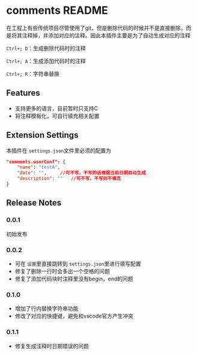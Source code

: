 # comments README

在工程上有些传统项目尽管使用了git，但是删除代码的时候并不是直接删除，而是将其注释掉，并添加对应的注释。因此本插件主要是为了自动生成对应的注释

`Ctrl+; D`：生成删除代码时的注释

`Ctrl+; A`：生成添加代码时的注释

`Ctrl+; R`：字符串替换

## Features

* 支持更多的语言，目前暂时只支持C
* 将注释模板化，可自行填充相关配置

## Extension Settings

本插件在 `settings.json`文件里必须的配置为

```json
"comments.userConf": {
    "name": "testA",
    "date": "",		//可不写，不写的话根据当前日期自动生成
    "description": ""	//可不写，不写则不填充
}
```

## Release Notes

### 0.0.1

初始发布

### 0.0.2

* 可在 `设置`里直接跳转到 `settings.json`里进行填写配置
* 修复了删除一行时会多出一个空格的问题
* 修复了添加代码块时注释里没有begin，end的问题

### 0.1.0

* 增加了行内替换字符串功能
* 修改了对应的快捷键，避免和vscode官方产生冲突

### 0.1.1

* 修复生成注释时日期错误的问题
